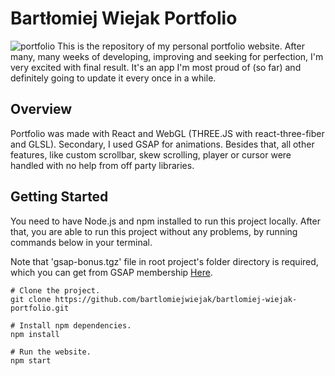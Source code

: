 # Bartłomiej Wiejak Portfolio
![portfolio](https://user-images.githubusercontent.com/63016300/97499684-957c9980-196e-11eb-93e7-14d62966df57.jpg)
This is the repository of my personal portfolio website. After many, many weeks of developing, improving and seeking for perfection, I'm very excited with final result. It's an app I'm most proud of (so far) and definitely going to update it every once in a while.

## Overview
Portfolio was made with React and WebGL (THREE.JS with react-three-fiber and GLSL). Secondary, I used GSAP for animations. Besides that, all other features, like custom scrollbar, skew scrolling, player or cursor were handled with no help from off party libraries.

## Getting Started
You need to have Node.js and npm installed to run this project locally. After that, you are able to run this project without any problems, by running commands below in your terminal.

Note that 'gsap-bonus.tgz' file in root project's folder directory is required, which you can get from GSAP membership [Here](https://greensock.com/).
```
# Clone the project.
git clone https://github.com/bartlomiejwiejak/bartlomiej-wiejak-portfolio.git

# Install npm dependencies.
npm install

# Run the website.
npm start
```
